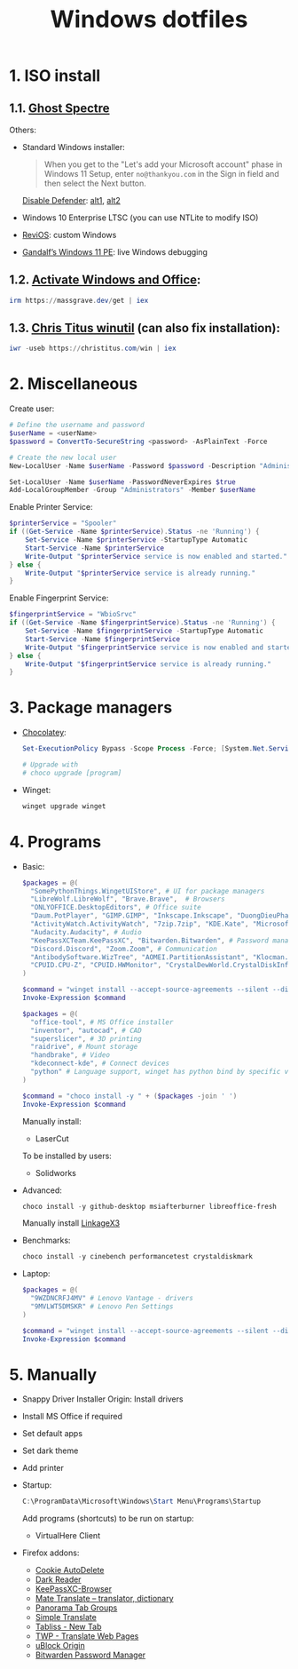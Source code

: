 <!-- markdownlint-disable MD033 MD041 -->

<!--- Title --->

<p align="center" style="font-size: 42px; font-weight: bold; margin-top: 200px; margin-bottom: 60px;">
Windows dotfiles
</p>

# 1. ISO install

## 1.1. [Ghost Spectre](https://tech-latest.com/ghost-spectre-windows-11/)

Others:

- Standard Windows installer:

  > When you get to the "Let's add your Microsoft account" phase in Windows 11 Setup, enter `no@thankyou.com` in the Sign in field and then select the Next button.

  [Disable Defender](https://github.com/swagkarna/Defeat-Defender-V1.2.0): [alt1](https://github.com/qtkite/defender-control), [alt2](https://github.com/teeotsa/windows-11-debloat)

- Windows 10 Enterprise LTSC (you can use NTLite to modify ISO)
- [ReviOS](https://revi.cc/revios/download/?method=iso): custom Windows
- [Gandalf’s Windows 11 PE](http://windowsmatters.com/): live Windows debugging

## 1.2. [Activate Windows and Office](https://github.com/massgravel/Microsoft-Activation-Scripts):

```powershell
irm https://massgrave.dev/get | iex
```

## 1.3. [Chris Titus winutil](https://github.com/ChrisTitusTech/winutil) (can also fix installation):

```powershell
iwr -useb https://christitus.com/win | iex
```

# 2. Miscellaneous

Create user:

```powershell
# Define the username and password
$userName = <userName>
$password = ConvertTo-SecureString <password> -AsPlainText -Force

# Create the new local user
New-LocalUser -Name $userName -Password $password -Description "Administrator account" -AccountNeverExpires

Set-LocalUser -Name $userName -PasswordNeverExpires $true
Add-LocalGroupMember -Group "Administrators" -Member $userName
```

Enable Printer Service:

```powershell
$printerService = "Spooler"
if ((Get-Service -Name $printerService).Status -ne 'Running') {
    Set-Service -Name $printerService -StartupType Automatic
    Start-Service -Name $printerService
    Write-Output "$printerService service is now enabled and started."
} else {
    Write-Output "$printerService service is already running."
}
```

Enable Fingerprint Service:

```powershell
$fingerprintService = "WbioSrvc"
if ((Get-Service -Name $fingerprintService).Status -ne 'Running') {
    Set-Service -Name $fingerprintService -StartupType Automatic
    Start-Service -Name $fingerprintService
    Write-Output "$fingerprintService service is now enabled and started."
} else {
    Write-Output "$fingerprintService service is already running."
}
```

# 3. Package managers

- [Chocolatey](https://community.chocolatey.org/packages):

  ```powershell
  Set-ExecutionPolicy Bypass -Scope Process -Force; [System.Net.ServicePointManager]::SecurityProtocol = [System.Net.ServicePointManager]::SecurityProtocol -bor 3072; iex ((New-Object System.Net.WebClient).DownloadString('https://community.chocolatey.org/install.ps1'))

  # Upgrade with
  # choco upgrade [program]
  ```

- Winget:

  ```powershell
  winget upgrade winget
  ```

# 4. Programs

- Basic:

  ```powershell
  $packages = @(
    "SomePythonThings.WingetUIStore", # UI for package managers
    "LibreWolf.LibreWolf", "Brave.Brave",  # Browsers
    "ONLYOFFICE.DesktopEditors", # Office suite
    "Daum.PotPlayer", "GIMP.GIMP", "Inkscape.Inkscape", "DuongDieuPhap.ImageGlass", "Upscayl.Upscayl", "OBSProject.OBSStudio", # Media
    "ActivityWatch.ActivityWatch", "7zip.7zip", "KDE.Kate", "Microsoft.VisualStudioCode", "geeksoftwareGmbH.PDF24Creator", "Ventoy.Ventoy", "MatteoRossi.iCopy", "Nextcloud.NextcloudDesktop", "NGWIN.PicPick", "KDE.Okular", "VirtualHere.USBClient", "Xournal++.Xournal++", "BleachBit.BleachBit", "voidtools.Everything", "stnkl.EverythingToolbar", # Tools
    "Audacity.Audacity", # Audio
    "KeePassXCTeam.KeePassXC", "Bitwarden.Bitwarden", # Password manager
    "Discord.Discord", "Zoom.Zoom", # Communication
    "AntibodySoftware.WizTree", "AOMEI.PartitionAssistant", "Klocman.BulkCrapUninstaller", "GlennDelahoy.SnappyDriverInstallerOrigin", # System utilities
    "CPUID.CPU-Z", "CPUID.HWMonitor", "CrystalDewWorld.CrystalDiskInfo" # System info
  )

  $command = "winget install --accept-source-agreements --silent --disable-interactivity --accept-package-agreements " + ($packages -join ' ')
  Invoke-Expression $command

  $packages = @(
    "office-tool", # MS Office installer
    "inventor", "autocad", # CAD
    "superslicer", # 3D printing
    "raidrive", # Mount storage
    "handbrake", # Video
    "kdeconnect-kde", # Connect devices
    "python" # Language support, winget has python bind by specific version
  )

  $command = "choco install -y " + ($packages -join ' ')
  Invoke-Expression $command
  ```

  Manually install:

  - LaserCut

  To be installed by users:

  - Solidworks

- Advanced:

  ```powershell
  choco install -y github-desktop msiafterburner libreoffice-fresh
  ```

  Manually install [LinkageX3](https://www.bikechecker.com/demo.php)

- Benchmarks:

  ```powershell
  choco install -y cinebench performancetest crystaldiskmark
  ```

- Laptop:

  ```powershell
  $packages = @(
    "9WZDNCRFJ4MV" # Lenovo Vantage - drivers
    "9MVLWT5DMSKR" # Lenovo Pen Settings
  )

  $command = "winget install --accept-source-agreements --silent --disable-interactivity --accept-package-agreements " + ($packages -join ' ')
  Invoke-Expression $command
  ```

# 5. Manually

- Snappy Driver Installer Origin: Install drivers
- Install MS Office if required
- Set default apps
- Set dark theme
- Add printer
- Startup:

  ```powershell
  C:\ProgramData\Microsoft\Windows\Start Menu\Programs\Startup
  ```

  Add programs (shortcuts) to be run on startup:

  - VirtualHere Client

- Firefox addons:
  - [Cookie AutoDelete](https://addons.mozilla.org/en-US/firefox/addon/cookie-autodelete/)
  - [Dark Reader](https://addons.mozilla.org/en-US/firefox/addon/darkreader/)
  - [KeePassXC-Browser](https://addons.mozilla.org/en-US/firefox/addon/keepassxc-browser/)
  - [Mate Translate – translator, dictionary](https://addons.mozilla.org/en-US/firefox/addon/instant-translate/)
  - [Panorama Tab Groups](https://addons.mozilla.org/en-US/firefox/addon/panorama-tab-groups/)
  - [Simple Translate](https://addons.mozilla.org/en-US/firefox/addon/simple-translate/)
  - [Tabliss - New Tab](https://addons.mozilla.org/en-US/firefox/addon/tabliss/)
  - [TWP - Translate Web Pages](https://addons.mozilla.org/en-US/firefox/addon/traduzir-paginas-web/)
  - [uBlock Origin](https://addons.mozilla.org/en-US/firefox/addon/ublock-origin)
  - [Bitwarden Password Manager](https://addons.mozilla.org/en-US/firefox/addon/bitwarden-password-manager/)
